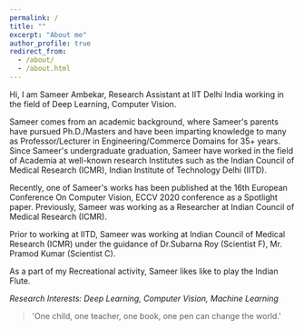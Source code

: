 ```yaml
---
permalink: /
title: ""
excerpt: "About me"
author_profile: true
redirect_from: 
  - /about/
  - /about.html
---
```


Hi, I am Sameer Ambekar, Research Assistant at IIT Delhi India working in the field of Deep Learning, Computer Vision.  

Sameer comes from an academic background, where Sameer's parents have pursued Ph.D./Masters and have been imparting knowledge to many as Professor/Lecturer in Engineering/Commerce Domains for 35+ years.
Since Sameer's undergraduate graduation, Sameer have worked in the field of Academia at well-known research Institutes such as the Indian Council of Medical Research (ICMR), Indian Institute of Technology Delhi (IITD).

Recently, one of Sameer's works has been published at the 16th European Conference On Computer Vision, ECCV 2020 conference as a Spotlight paper. Previously, Sameer was working as a Researcher at Indian Council of Medical Research (ICMR).

Prior to working at IITD, Sameer was working at Indian Council of Medical Research (ICMR) under the guidance of Dr.Subarna Roy (Scientist F), Mr. Pramod Kumar (Scientist C).

As a part of my Recreational activity, Sameer likes like to play the Indian Flute. 

*Research Interests: Deep Learning, Computer Vision, Machine Learning* 


> 'One child, one teacher, one book, one pen can change the world.'